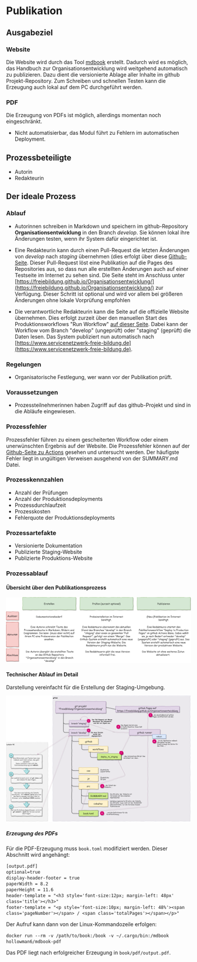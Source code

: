 # Publikation

## Ausgabeziel

### Website

Die Website wird durch das Tool [mdbook](https://rust-lang.github.io/mdBook/index.html) erstellt. Dadurch wird es möglich, das Handbuch zur Organisationsentwicklung wird weitgehend automatisch zu publizieren. Dazu dient die versionierte Ablage aller Inhalte im github Projekt-Repository. Zum Schreiben und schnellen Testen kann die Erzeugung auch lokal auf dem PC durchgeführt werden.

### PDF
Die Erzeugung von PDFs ist möglich, allerdings momentan noch eingeschränkt.
* Nicht automatisierbar, das Modul führt zu Fehlern im automatischen Deployment.

## Prozessbeteiligte
* Autorin
* Redakteurin

## Der ideale Prozess

### Ablauf

* Autorinnen schreiben in Markdown und speichern im github-Repository **Organisationsentwicklung** in den Branch *develop*. Sie können lokal ihre Änderungen testen, wenn ihr System dafür eingerichtet ist.

* Eine Redakteurin kann durch einen Pull-Request die letzten Änderungen von *develop* nach *staging* übernehmen (dies erfolgt über diese [Github-Seite](https://github.com/FreieBildung/Organisationsentwicklung/compare/staging...develop). Dieser Pull-Request löst eine Publikation auf die Pages des Repositories aus, so dass nun alle erstellten Änderungen auch auf einer Testseite im Internet zu sehen sind. Die Seite steht im Anschluss unter [https://freiebildung.github.io/Organisationsentwicklung/](https://freiebildung.github.io/Organisationsentwicklung/) zur Verfügung. Dieser Schritt ist optional und wird vor allem bei größeren Änderungen ohne lokale Vorprüfung empfohlen

* Die verantwortliche Redakteurin kann die Seite auf die offizielle Website übernehmen. Dies erfolgt zurzeit über den manuellen Start des Produktionsworkflows "Run Workflow" [auf dieser Seite](https://github.com/FreieBildung/Organisationsentwicklung/actions/workflows/deploy_pages.yml). Dabei kann der Workflow vom Branch "develop" (ungeprüft) oder "staging" (geprüft) die Daten lesen. Das System publiziert nun automatisch nach [https://www.servicenetzwerk-freie-bildung.de](https://www.servicenetzwerk-freie-bildung.de).

### Regelungen

* Organisatorische Festlegung, wer wann vor der Publikation prüft.

### Voraussetzungen

* Prozessteilnehmerinnen haben Zugriff auf das github-Projekt und sind in die Abläufe eingewiesen.

### Prozessfehler

Prozessfehler führen zu einem gescheiterten Workflow oder einem unerwünschten Ergebnis auf der Website.
Die Prozessfehler können auf der [Github-Seite zu Actions](https://github.com/FreieBildung/Organisationsentwicklung/actions) gesehen und untersucht werden. Der häufigste Fehler liegt in ungültigen Verweisen ausgehend von der SUMMARY.md Datei.

### Prozesskennzahlen

* Anzahl der Prüfungen
* Anzahl der Produktionsdeployments
* Prozessdurchlaufzeit
* Prozesskosten
* Fehlerquote der Produktionsdeployments

### Prozessartefakte

* Versionierte Dokumentation
* Publizierte Staging-Website
* Publizierte Produktions-Website

### Prozessablauf

#### Übersicht über den Publikationsprozess
![Übersicht über den Publikationsprozess](staging.png)

#### Technischer Ablauf im Detail

Darstellung vereinfacht für die Erstellung der Staging-Umgebung.

![wie das Buch entsteht](publizieren.png)


##### Erzeugung des PDFs

Für die PDF-Erzeugung muss `book.toml` modifiziert werden. Dieser Abschnitt wird angehängt:

```
[output.pdf]
optional=true
display-header-footer = true
paperWidth = 8.2
paperHeight = 11.6
header-template = "<h3 style='font-size:12px; margin-left: 48px' class='title'></h3>"
footer-template = "<p style='font-size:10px; margin-left: 48%'><span class='pageNumber'></span> / <span class='totalPages'></span></p>"
```

Der Aufruf kann dann von der Linux-Kommandozeile erfolgen: 
```
docker run --rm -v /path/to/book:/book -v ~/.cargo/bin:/mdbook hollowman6/mdbook-pdf
```
Das PDF liegt nach erfolgreicher Erzeugung in `book/pdf/output.pdf`.
